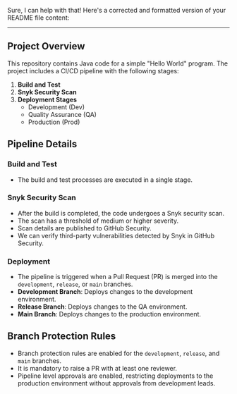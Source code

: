 Sure, I can help with that! Here's a corrected and formatted version of your README file content:

---

## Project Overview

This repository contains Java code for a simple "Hello World" program. The project includes a CI/CD pipeline with the following stages:

1. **Build and Test**
2. **Snyk Security Scan**
3. **Deployment Stages**
   - Development (Dev)
   - Quality Assurance (QA)
   - Production (Prod)

## Pipeline Details

### Build and Test
- The build and test processes are executed in a single stage.

### Snyk Security Scan
- After the build is completed, the code undergoes a Snyk security scan.
- The scan has a threshold of medium or higher severity.
- Scan details are published to GitHub Security.
- We can verify third-party vulnerabilities detected by Snyk in GitHub Security.

### Deployment
- The pipeline is triggered when a Pull Request (PR) is merged into the `development`, `release`, or `main` branches.
- **Development Branch**: Deploys changes to the development environment.
- **Release Branch**: Deploys changes to the QA environment.
- **Main Branch**: Deploys changes to the production environment.

## Branch Protection Rules
- Branch protection rules are enabled for the `development`, `release`, and `main` branches.
- It is mandatory to raise a PR with at least one reviewer.
- Pipeline level approvals are enabled, restricting deployments to the production environment without approvals from development leads.

